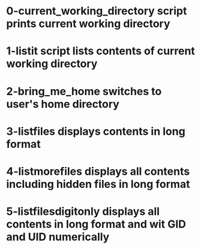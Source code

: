 # 0-current_working_directory script prints current working directory
# 1-listit script lists contents of current working directory
# 2-bring_me_home switches to user's home directory
# 3-listfiles displays contents in long format
# 4-listmorefiles displays all contents including hidden files in long format
# 5-listfilesdigitonly displays all contents in long format and wit GID and UID numerically
